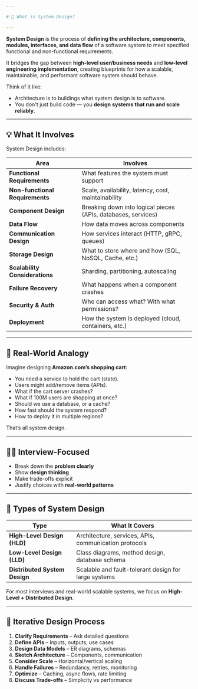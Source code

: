 ```yaml
---

# 🧱 What is System Design?

---
```


**System Design** is the process of **defining the architecture, components, modules, interfaces, and data flow** of a software system to meet specified functional and non-functional requirements.

It bridges the gap between **high-level user/business needs** and **low-level engineering implementation**, creating blueprints for how a scalable, maintainable, and performant software system should behave.

Think of it like:

* Architecture is to buildings what system design is to software.
* You don't just build code — you **design systems that run and scale reliably**.

---

## 💡 What It Involves

System Design includes:

| Area                            | Involves                                                      |
| ------------------------------- | ------------------------------------------------------------- |
| **Functional Requirements**     | What features the system must support                         |
| **Non-functional Requirements** | Scale, availability, latency, cost, maintainability           |
| **Component Design**            | Breaking down into logical pieces (APIs, databases, services) |
| **Data Flow**                   | How data moves across components                              |
| **Communication Design**        | How services interact (HTTP, gRPC, queues)                    |
| **Storage Design**              | What to store where and how (SQL, NoSQL, Cache, etc.)         |
| **Scalability Considerations**  | Sharding, partitioning, autoscaling                           |
| **Failure Recovery**            | What happens when a component crashes                         |
| **Security & Auth**             | Who can access what? With what permissions?                   |
| **Deployment**                  | How the system is deployed (cloud, containers, etc.)          |

---

## 📌 Real-World Analogy

Imagine designing **Amazon.com’s shopping cart**:

* You need a service to hold the cart (state).
* Users might add/remove items (APIs).
* What if the cart server crashes?
* What if 100M users are shopping at once?
* Should we use a database, or a cache?
* How fast should the system respond?
* How to deploy it in multiple regions?

That’s all system design.

---

## 🧑‍💼 Interview-Focused

* Break down the **problem clearly**
* Show **design thinking**
* Make trade-offs explicit
* Justify choices with **real-world patterns**

---

## 🧰 Types of System Design

| Type                          | What It Covers                                        |
| ----------------------------- | ----------------------------------------------------- |
| **High-Level Design (HLD)**   | Architecture, services, APIs, communication protocols |
| **Low-Level Design (LLD)**    | Class diagrams, method design, database schema        |
| **Distributed System Design** | Scalable and fault-tolerant design for large systems  |

For most interviews and real-world scalable systems, we focus on **High-Level + Distributed Design**.

---

## 🔁 Iterative Design Process

1. **Clarify Requirements** – Ask detailed questions
2. **Define APIs** – Inputs, outputs, use cases
3. **Design Data Models** – ER diagrams, schemas
4. **Sketch Architecture** – Components, communication
5. **Consider Scale** – Horizontal/vertical scaling
6. **Handle Failures** – Redundancy, retries, monitoring
7. **Optimize** – Caching, async flows, rate limiting
8. **Discuss Trade-offs** – Simplicity vs performance
